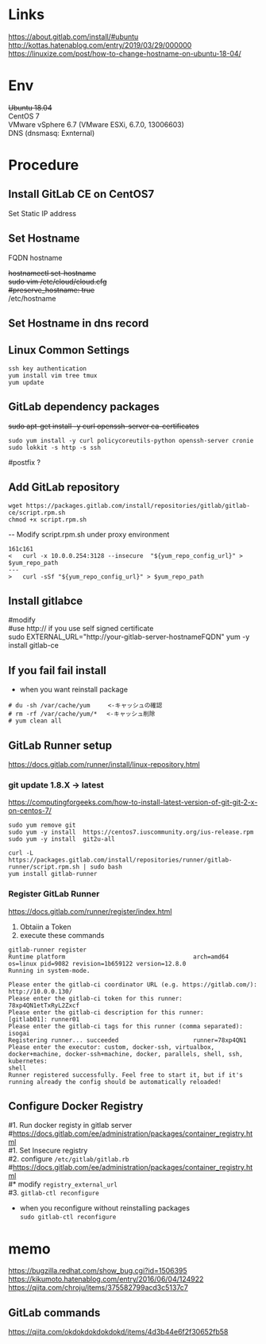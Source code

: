 # Links
https://about.gitlab.com/install/#ubuntu
http://kottas.hatenablog.com/entry/2019/03/29/000000
https://linuxize.com/post/how-to-change-hostname-on-ubuntu-18-04/

# Env
~~Ubuntu 18.04~~  
CentOS 7  
VMware vSphere 6.7 (VMware ESXi, 6.7.0, 13006603)  
DNS (dnsmasq: Exnternal)  

# Procedure
## Install GitLab CE on CentOS7
Set Static IP address   
## Set Hostname
FQDN hostname  

~~hostnamectl set-hostname~~  
~~sudo vim /etc/cloud/cloud.cfg~~  
~~#preserve_hostname: true~~  
/etc/hostname  

## Set Hostname in dns record


## Linux Common Settings
```
ssh key authentication
yum install vim tree tmux
yum update
```
## GitLab dependency packages
~~sudo apt-get install -y curl openssh-server ca-certificates~~
```
sudo yum install -y curl policycoreutils-python openssh-server cronie
sudo lokkit -s http -s ssh
```
#postfix ?

## Add GitLab repository
```
wget https://packages.gitlab.com/install/repositories/gitlab/gitlab-ce/script.rpm.sh
chmod +x script.rpm.sh

```  
-- Modify script.rpm.sh under proxy environment
```
161c161
<   curl -x 10.0.0.254:3128 --insecure  "${yum_repo_config_url}" > $yum_repo_path
---
>   curl -sSf "${yum_repo_config_url}" > $yum_repo_path
```

## Install gitlabce
#modify  
#use http:// if you use self signed certificate  
sudo EXTERNAL_URL="http://your-gitlab-server-hostnameFQDN"  yum -y install gitlab-ce  

## If you fail fail install
- when you want reinstall package  
```
# du -sh /var/cache/yum     <-キャッシュの確認
# rm -rf /var/cache/yum/*　 <-キャッシュ削除
# yum clean all
```
## GitLab Runner setup
https://docs.gitlab.com/runner/install/linux-repository.html
### git update 1.8.X -> latest
https://computingforgeeks.com/how-to-install-latest-version-of-git-git-2-x-on-centos-7/  
```
sudo yum remove git
sudo yum -y install  https://centos7.iuscommunity.org/ius-release.rpm
sudo yum -y install  git2u-all
```
```
curl -L https://packages.gitlab.com/install/repositories/runner/gitlab-runner/script.rpm.sh | sudo bash
yum install gitlab-runner
```
### Register GitLab Runner
https://docs.gitlab.com/runner/register/index.html
1. Obtaiin a Token
2. execute these commands
```
gitlab-runner register
Runtime platform                                    arch=amd64 os=linux pid=9082 revision=1b659122 version=12.8.0
Running in system-mode.

Please enter the gitlab-ci coordinator URL (e.g. https://gitlab.com/):
http://10.0.0.130/
Please enter the gitlab-ci token for this runner:
78xp4QN1etTxRyL2Zxcf
Please enter the gitlab-ci description for this runner:
[gitlab01]: runner01
Please enter the gitlab-ci tags for this runner (comma separated):
isogai
Registering runner... succeeded                     runner=78xp4QN1
Please enter the executor: custom, docker-ssh, virtualbox, docker+machine, docker-ssh+machine, docker, parallels, shell, ssh, kubernetes:
shell
Runner registered successfully. Feel free to start it, but if it's running already the config should be automatically reloaded!

```

## Configure Docker Registry
#1. Run docker registy in gitlab server  
#https://docs.gitlab.com/ee/administration/packages/container_registry.html  
#1. Set Insecure registry  
#2. configure `/etc/gitlab/gitlab.rb`  
#https://docs.gitlab.com/ee/administration/packages/container_registry.html  
#* modify `registry_external_url`  
#3. `gitlab-ctl reconfigure`  


- when you reconfigure without reinstalling packages  
`sudo gitlab-ctl reconfigure` 



# memo

https://bugzilla.redhat.com/show_bug.cgi?id=1506395
https://kikumoto.hatenablog.com/entry/2016/06/04/124922
https://qiita.com/chroju/items/375582799acd3c5137c7

## GitLab commands
https://qiita.com/okdokdokdokdokd/items/4d3b44e6f2f30652fb58
